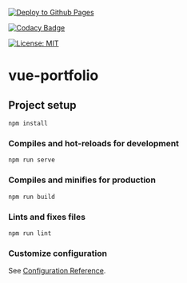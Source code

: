 [![Deploy to Github Pages](https://github.com/sarvarunajvm/port-vue-folio/actions/workflows/gh-pages-deploy.yml/badge.svg?branch=master&event=deployment)](https://github.com/sarvarunajvm/port-vue-folio/actions/workflows/gh-pages-deploy.yml)

[![Codacy Badge](https://api.codacy.com/project/badge/Grade/b1e1a4ffddff424e8682f847c5a5a01a)](https://app.codacy.com/gh/sarvarunajvm/port-vue-folio?utm_source=github.com&utm_medium=referral&utm_content=sarvarunajvm/port-vue-folio&utm_campaign=Badge_Grade_Settings)

[![License: MIT](https://img.shields.io/badge/License-MIT-yellow.svg)](https://opensource.org/licenses/MIT)

# vue-portfolio

## Project setup
```
npm install
```

### Compiles and hot-reloads for development
```
npm run serve
```

### Compiles and minifies for production
```
npm run build
```

### Lints and fixes files
```
npm run lint
```

### Customize configuration
See [Configuration Reference](https://cli.vuejs.org/config/).
